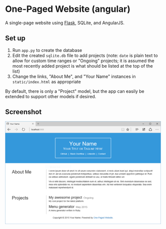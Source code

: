 One-Paged Website (angular)
===========================

A single-page website using [Flask](http://flask.pocoo.org), SQLite, and AngularJS.

Set up
------

1. Run `app.py` to create the database
2. Edit the created `sqlite.db` file to add projects (note: `date` is plain text to allow for custom time ranges or "Ongoing" projects; it is assumed the most recently added project is what should be listed at the top of the list)
3. Change the links, "About Me", and "Your Name" instances in `static/index.html` as appropriate

By default, there is only a "Project" model, but the app can easily be extended to support other models if desired.

Screenshot
----------

![](screenshot.png)